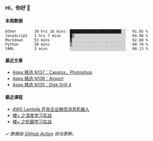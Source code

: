 ### Hi，你好 👋

#### 本周数据

<!--START_SECTION:waka-->
```text
Other        39 hrs 16 mins  ███████████████████████░░   91.85 % 
JavaScript   2 hrs 7 mins    █▒░░░░░░░░░░░░░░░░░░░░░░░   04.98 % 
Markdown     53 mins         ▓░░░░░░░░░░░░░░░░░░░░░░░░   02.08 % 
Python       20 mins         ▒░░░░░░░░░░░░░░░░░░░░░░░░   00.78 % 
YAML         3 mins          ░░░░░░░░░░░░░░░░░░░░░░░░░   00.13 % 
```
<!--END_SECTION:waka-->

#### 最近文章

<!-- BLOG:START -->
- [Apps 精选 N137：Capslox，Photoshop](http://huhuhang.com/post/product-hunt/product-hunt-n137)
- [Apps 精选 N136：Airport](http://huhuhang.com/post/product-hunt/product-hunt-n136)
- [Apps 精选 N135：Disk Drill 4](http://huhuhang.com/post/product-hunt/product-hunt-n135)
<!-- BLOG:END -->

#### 最近课程

<!-- SYL:START -->
- [AWS Lambda 开发企业微信消息机器人](https://lanqiao.cn/courses/2868)
- [楼+ 之深度学习实战](https://lanqiao.cn/courses/2617)
- [楼+ 之机器学习实战](https://lanqiao.cn/courses/2616)
<!-- SYL:END -->

###### ✓ 数据由 [GitHub Action](https://github.com/huhuhang/huhuhang/actions) 自动更新。
